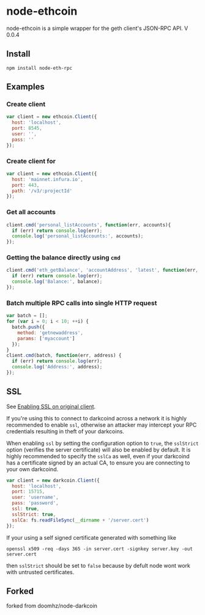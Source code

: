 # node-ethcoin

node-ethcoin is a simple wrapper for the geth client's JSON-RPC API. V 0.0.4

## Install

`npm install node-eth-rpc`

## Examples

### Create client
```js
var client = new ethcoin.Client({
  host: 'localhost',
  port: 8545,
  user: '',
  pass: ''
});
```

### Create client for 
```js
var client = new ethcoin.Client({
  host: 'mainnet.infura.io',
  port: 443,
  path: '/v3/:projectId'
});
```

### Get all accounts

```js
client.cmd('personal_listAccounts', function(err, accounts){
  if (err) return console.log(err);
  console.log('personal_listAccounts:', accounts);
});
```
### Getting the balance directly using `cmd`

```js
client.cmd('eth_getBalance', 'accountAddress', 'latest', function(err, balance){
  if (err) return console.log(err);
  console.log('Balance:', balance);
});
```

### Batch multiple RPC calls into single HTTP request

```js
var batch = [];
for (var i = 0; i < 10; ++i) {
  batch.push({
    method: 'getnewaddress',
    params: ['myaccount']
  });
}
client.cmd(batch, function(err, address) {
  if (err) return console.log(err);
  console.log('Address:', address);
});
```

## SSL
See [Enabling SSL on original client](https://en.bitcoin.it/wiki/Enabling_SSL_on_original_client_daemon).

If you're using this to connect to darkcoind across a network it is highly
recommended to enable `ssl`, otherwise an attacker may intercept your RPC credentials
resulting in theft of your darkcoins.

When enabling `ssl` by setting the configuration option to `true`, the `sslStrict`
option (verifies the server certificate) will also be enabled by default. It is 
highly recommended to specify the `sslCa` as well, even if your darkcoind has
a certificate signed by an actual CA, to ensure you are connecting
to your own darkcoind.

```js
var client = new darkcoin.Client({
  host: 'localhost',
  port: 15715,
  user: 'username',
  pass: 'password',
  ssl: true,
  sslStrict: true,
  sslCa: fs.readFileSync(__dirname + '/server.cert')
});
```

If your using a self signed certificate generated with something like 

`openssl x509 -req -days 365 -in server.cert -signkey server.key -out server.cert`

then `sslStrict` should be set to `false` because by defult node wont work with 
untrusted certificates. 

## Forked
forked from doomhz/node-darkcoin